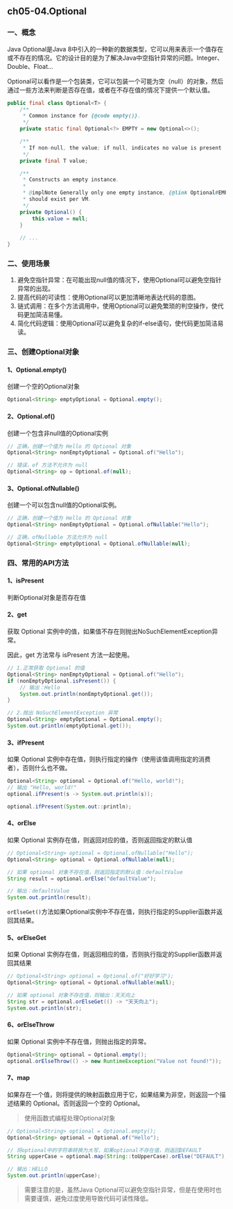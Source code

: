 ## ch05-04.Optional

### 一、概念

Java Optional是Java 8中引入的一种新的数据类型，它可以用来表示一个值存在或不存在的情况。它的设计目的是为了解决Java中空指针异常的问题。Integer、Double、Float...

Optional可以看作是一个包装类，它可以包装一个可能为空（null）的对象，然后通过一些方法来判断是否存在值，或者在不存在值的情况下提供一个默认值。

```java
public final class Optional<T> {
    /**
     * Common instance for {@code empty()}.
     */
    private static final Optional<?> EMPTY = new Optional<>();

    /**
     * If non-null, the value; if null, indicates no value is present
     */
    private final T value;

    /**
     * Constructs an empty instance.
     *
     * @implNote Generally only one empty instance, {@link Optional#EMPTY},
     * should exist per VM.
     */
    private Optional() {
        this.value = null;
    }
  	
  	// ...
}
```



### 二、使用场景

1. 避免空指针异常：在可能出现null值的情况下，使用Optional可以避免空指针异常的出现。
2. 提高代码的可读性：使用Optional可以更加清晰地表达代码的意图。
3. 链式调用：在多个方法调用中，使用Optional可以避免繁琐的判空操作，使代码更加简洁易懂。
4. 简化代码逻辑：使用Optional可以避免复杂的if-else语句，使代码更加简洁易读。



### 三、创建Optional对象

#### 1、Optional.empty()

创建一个空的Optional对象

```java
Optional<String> emptyOptional = Optional.empty(); 
```



#### 2、Optional.of()

创建一个包含非null值的Optional实例

```java
// 正确，创建一个值为 Hello 的 Optional 对象
Optional<String> nonEmptyOptional = Optional.of("Hello"); 

// 错误，of 方法不允许为 null
Optional<String> op = Optional.of(null);
```



#### 3、Optional.ofNullable()

创建一个可以包含null值的Optional实例。

```java
// 正确，创建一个值为 Hello 的 Optional 对象
Optional<String> nonEmptyOptional = Optional.ofNullable("Hello"); 

// 正确，ofNullable 方法允许为 null
Optional<String> emptyOptional = Optional.ofNullable(null); 
```



### 四、常用的API方法

#### 1、isPresent

判断Optional对象是否存在值



#### 2、get

获取 Optional 实例中的值，如果值不存在则抛出NoSuchElementException异常。

因此，get 方法常与 isPresent 方法一起使用。

```java
// 1.正常获取 Optional 的值
Optional<String> nonEmptyOptional = Optional.of("Hello"); 
if (nonEmptyOptional.isPresent()) {
  	// 输出：Hello
    System.out.println(nonEmptyOptional.get()); 
}

// 2.抛出 NoSuchElementException 异常
Optional<String> emptyOptional = Optional.empty(); 
System.out.println(emptyOptional.get()); 
```



#### 3、ifPresent

如果 Optional 实例中存在值，则执行指定的操作（使用该值调用指定的消费者），否则什么也不做。

```java
Optional<String> optional = Optional.of("Hello, world!");
// 输出 "Hello, world!"
optional.ifPresent(s -> System.out.println(s)); 

optional.ifPresent(System.out::println);
```



#### 4、orElse

如果 Optional 实例存在值，则返回对应的值，否则返回指定的默认值

```java
// Optional<String> optional = Optional.ofNullable("Hello"); 
Optional<String> optional = Optional.ofNullable(null); 

// 如果 optional 对象不存在值，则返回指定的默认值：defaultValue
String result = optional.orElse("defaultValue"); 

// 输出：defaultValue
System.out.println(result); 
```



`orElseGet()`方法如果Optional实例中不存在值，则执行指定的Supplier函数并返回其结果。

#### 5、orElseGet

如果 Optional 实例存在值，则返回相应的值，否则执行指定的Supplier函数并返回其结果

```java
// Optional<String> optional = Optional.of("好好学习");
Optional<String> optional = Optional.ofNullable(null);

// 如果 optional 对象不存在值，则输出：天天向上
String str = optional.orElseGet(() -> "天天向上");
System.out.println(str);
```



#### 6、orElseThrow

如果 Optional 实例中不存在值，则抛出指定的异常。

```java
Optional<String> optional = Optional.empty();
optional.orElseThrow(() -> new RuntimeException("Value not found!"));
```



#### 7、map

如果存在一个值，则将提供的映射函数应用于它，如果结果为非空，则返回一个描述结果的 Optional。否则返回一个空的 Optional。

> 使用函数式编程处理Optional对象

```java
// Optional<String> optional = Optional.empty();
Optional<String> optional = Optional.of("Hello");

// 将optional中的字符串转换为大写，如果optional不存在值，则返回DEFAULT
String upperCase = optional.map(String::toUpperCase).orElse("DEFAULT");

// 输出：HELLO
System.out.println(upperCase);
```

> 需要注意的是，虽然Java Optional可以避免空指针异常，但是在使用时也需要谨慎，避免过度使用导致代码可读性降低。

